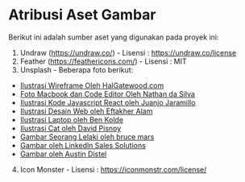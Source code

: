 # Atribusi Aset Gambar
Berikut ini adalah sumber aset yang digunakan pada proyek ini:

1. Undraw (https://undraw.co/) - Lisensi : https://undraw.co/license
2. Feather (https://feathericons.com/) - Lisensi : MIT
3. Unsplash - Beberapa foto berikut:
* [Ilustrasi Wireframe Oleh HalGatewood.com](https://unsplash.com/photos/k-rKfqSm4L4)
* [Foto Macbook dan Code Editor Oleh Nathan da Silva](https://unsplash.com/photos/tZc3vjPCk-Q)
* [Ilustrasi Kode Javascript React oleh Juanjo Jaramillo](https://unsplash.com/photos/mZnx9429i94)
* [Ilustrasi Desain Web oleh Eftakher Alam](https://unsplash.com/photos/i1VQZsU86ok)
* [Ilustrasi Laptop oleh Ben Kolde](https://unsplash.com/photos/bs2Ba7t69mM)
* [Ilustrasi Cat oleh David Pisnoy](https://unsplash.com/photos/46juD4zY1XA)
* [Gambar Seorang Lelaki oleh bruce mars](https://unsplash.com/photos/8YG31Xn4dSw)
* [Gambar oleh Linkedln Sales Solutions](https://unsplash.com/photos/pAtA8xe_iVM)
* [Gambar oleh Austin Distel](https://unsplash.com/photos/7uoMmzPd2JA)
4. Icon Monster - Lisensi : https://iconmonstr.com/license/